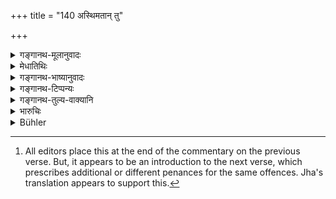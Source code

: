 +++
title = "140 अस्थिमतान् तु"

+++

<details><summary>गङ्गानथ-मूलानुवादः</summary>

If one kills one thousand animals ‘with bones,’ or a full cart-load of boneless ones, he shall perform the penance for the killing of a Śūdra.—(140)
</details>

<details><summary>मेधातिथिः</summary>

स्वल्पशरीरत्वम् इह्**आस्थिमत्त्वम्**, अनस्थिसाहचर्यात् । **अनः** शकटस् तत्संख्यानम् एतत् । ॥ ११.१४० ॥

_उक्तार्थे सत्य् एव_[^२१०] ।


[^२१०]:
     All editors place this at the end of the commentary on the previous verse. But, it appears to be an introduction to the next verse, which prescribes additional or different penances for the same offences. Jha's translation appears to support this.
</details>

<details><summary>गङ्गानथ-भाष्यानुवादः</summary>

‘*With bones*.’—This denotes the smallness of the body; as is clear from its being mentioned along with ‘*boneless* animals.’

‘*Anas*’ is cart, which stands here as a measure.

Though this expiation has been laid down here, yet, something else also has got to be done, as laid down in the next versa—(140)
</details>

<details><summary>गङ्गानथ-टिप्पन्यः</summary>

This verse is quoted in *Parāśaramādhava* (Prāyaś chitta, p. 66);—and in
*Prāyaścittaviveka* (p. 241), which explains the meaning to be that for
the *unintentional* killing of 1,000 insects with bones, or a cartful of boneless insects, one should perform the ‘six-montly penance’, which Manu has prescribed in connection with the killing of a Śūdra; if it is done *intentionally*, then the ‘one year penance’ is to be performed.
</details>

<details><summary>गङ्गानथ-तुल्य-वाक्यानि</summary>

**(verses 11.140-141)  
**

*Viṣṇu* (50.46-47).—‘If he has killed a thousand small animals having
hones,—or an ox-load of boneless animals,—he must perform the same penance as for killing a Śūdra. But if he has killed animals having bones, he must also give some trifle to a Brāhmaṇa; if he has killed boneless animals, he becomes purified by one breath-suspension.’

*Gautama* (22.20-2).—‘For killing one thousand small animals with bones,
also for killing an ox-load of boneless animals, the same penance as for killing a cow; or he may also give something for the killing of each animal with bones.’

*Āpastamba* (1.26.2).—‘For killing an ox-load of boneless animals, the
same penance as for killing a Śūdra.

*Vaśiṣṭha* (21-25).—‘Having slain a quantity of boneless animals, equal
to the weight of a cow, one should perform the *Kṛcchra* penance of twelve days’ duration, and also give something.’

*Yājñavalkya* (3.269, 275).—‘For killing a thousand animals with bones,
or a cart-load of boneless animals, one should perform the same penance as for killing a Śūdra. For killing an animal with bones, he shall give something; and for killing a boneless animal, he shall perform breath-suspension.’
</details>

<details><summary>भारुचिः</summary>

समुदायहिंसां परिज्ञायास्थिमतां च शूद्रस्यावृत्तस्य हिंसायां यत् प्रायश्चित्तं तच् चरेत् । एतेषाम् एव प्रत्येकं हिंसायाम् अधुनोच्यते ॥ ११.१३९ ॥
</details>

<details><summary>Bühler</summary>

141	But for destroying one thousand (small) animals that have bones, or a whole cart-load of boneless (animals), he shall perform the penance (prescribed) for the murder of a Sudra.
</details>

